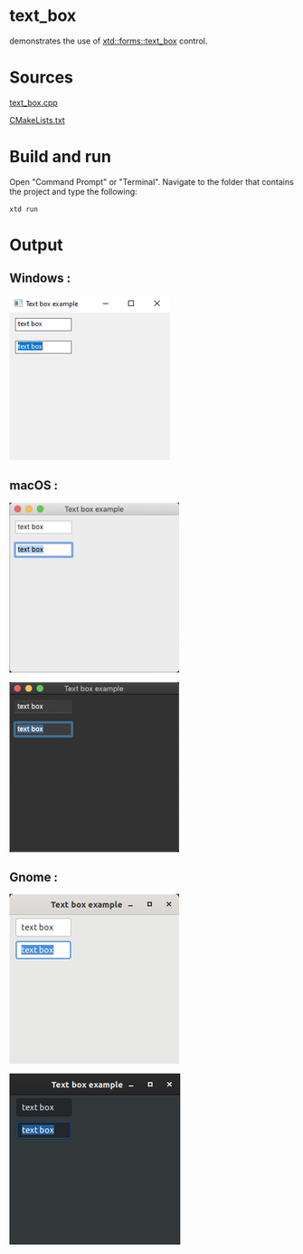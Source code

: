 # text_box

demonstrates the use of [xtd::forms::text_box](../../../src/xtd_forms/include/xtd/forms/text_box.hpp) control.

# Sources

[text_box.cpp](text_box.cpp)

[CMakeLists.txt](CMakeLists.txt)

# Build and run

Open "Command Prompt" or "Terminal". Navigate to the folder that contains the project and type the following:

```shell
xtd run
```

# Output

## Windows :

![Screenshot](../../../docs/pictures/examples/text_box_w.png)

## macOS :

![Screenshot](../../../docs/pictures/examples/text_box_m.png)

![Screenshot](../../../docs/pictures/examples/text_box_md.png)

## Gnome :

![Screenshot](../../../docs/pictures/examples/text_box_g.png)

![Screenshot](../../../docs/pictures/examples/text_box_gd.png)
